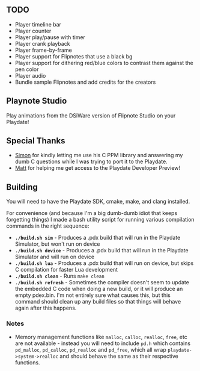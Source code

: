 ## TODO

- Player timeline bar
- Player counter
- Player play/pause with timer
- Player crank playback
- Player frame-by-frame
- Player support for Flipnotes that use a black bg
- Player support for dithering red/blue colors to contrast them against the pen color
- Player audio
- Bundle sample Flipnotes and add credits for the creators

## Playnote Studio

Play animations from the DSiWare version of Flipnote Studio on your Playdate!

## Special Thanks

- [Simon](https://github.com/simontime) for kindly letting me use his C PPM library and answering my dumb C questions while I was trying to port it to the Playdate.
- [Matt](https://github.com/gingerbeardman) for helping me get access to the Playdate Developer Preview!

## Building

You will need to have the Playdate SDK, cmake, make, and clang installed.

For convenience (and because I'm a big dumb-dumb idiot that keeps forgetting things) I made a bash utility script for running various compilation commands in the right sequence:

 - **`./build.sh sim`** - Produces a .pdx build that will run in the Playdate Simulator, but won't run on device
 - **`./build.sh device`** - Produces a .pdx build that will run in the Playdate Simulator and will run on device
 - **`./build.sh lua`** - Produces a .pdx build that will run on device, but skips C compilation for faster Lua development
 - **`./build.sh clean`** - Runs `make clean`
 - **`./build.sh refresh`** - Sometimes the compiler doesn't seem to update the embedded C code when doing a new build, or it will produce an empty pdex.bin. I'm not entirely sure what causes this, but this command should clean up any build files so that things will behave again after this happens.

### Notes

- Memory management functions like `malloc`, `calloc`, `realloc`, `free`, etc are not available - instead you will need to include `pd.h` which contains `pd_malloc`, `pd_calloc`, `pd_realloc` and `pd_free`, which all wrap `playdate->system->realloc` and should behave the same as their respective functions.